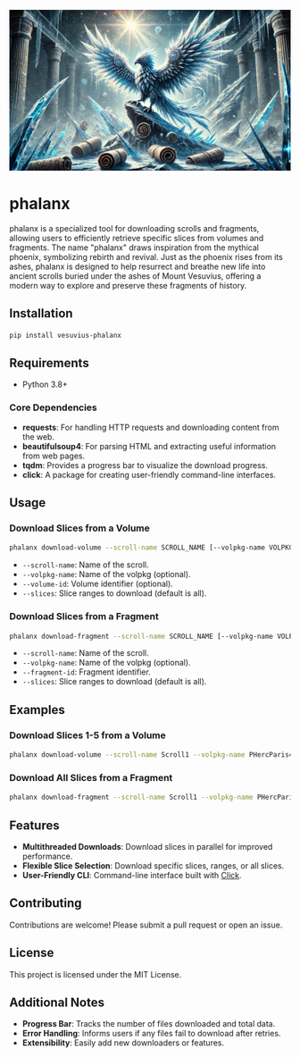 ![UniversityHeader](https://github.com/mvrcii/phalanx/blob/main/assets/phalanx_banner.jpg)

# phalanx

phalanx is a specialized tool for downloading scrolls and fragments, allowing users to efficiently retrieve specific slices from volumes and fragments. The name "phalanx" draws inspiration from the mythical phoenix, symbolizing rebirth and revival. Just as the phoenix rises from its ashes, phalanx is designed to help resurrect and breathe new life into ancient scrolls buried under the ashes of Mount Vesuvius, offering a modern way to explore and preserve these fragments of history.

## Installation

```sh
pip install vesuvius-phalanx
```

## Requirements
- Python 3.8+

### Core Dependencies

- **requests**: For handling HTTP requests and downloading content from the web.
- **beautifulsoup4**: For parsing HTML and extracting useful information from web pages.
- **tqdm**: Provides a progress bar to visualize the download progress.
- **click**: A package for creating user-friendly command-line interfaces.

## Usage

### Download Slices from a Volume

```sh
phalanx download-volume --scroll-name SCROLL_NAME [--volpkg-name VOLPKG_NAME] [--volume-id VOLUME_ID] [--slices SLICES]
```

- `--scroll-name`: Name of the scroll.
- `--volpkg-name`: Name of the volpkg (optional).
- `--volume-id`: Volume identifier (optional).
- `--slices`: Slice ranges to download (default is all).

### Download Slices from a Fragment

```sh
phalanx download-fragment --scroll-name SCROLL_NAME [--volpkg-name VOLPKG_NAME] --fragment-id FRAGMENT_ID [--slices SLICES]
```

- `--scroll-name`: Name of the scroll.
- `--volpkg-name`: Name of the volpkg (optional).
- `--fragment-id`: Fragment identifier.
- `--slices`: Slice ranges to download (default is all).

## Examples

### Download Slices 1-5 from a Volume

```sh
phalanx download-volume --scroll-name Scroll1 --volpkg-name PHercParis4.volpkg --volume-id 20230205180739 --slices 1-5
```

### Download All Slices from a Fragment

```sh
phalanx download-fragment --scroll-name Scroll1 --volpkg-name PHercParis4.volpkg --fragment-id 20230503225234 --slices all
```

## Features

- **Multithreaded Downloads**: Download slices in parallel for improved performance.
- **Flexible Slice Selection**: Download specific slices, ranges, or all slices.
- **User-Friendly CLI**: Command-line interface built with [Click](https://click.palletsprojects.com/en/stable/).

## Contributing

Contributions are welcome! Please submit a pull request or open an issue.

## License

This project is licensed under the MIT License.

## Additional Notes

- **Progress Bar**: Tracks the number of files downloaded and total data.
- **Error Handling**: Informs users if any files fail to download after retries.
- **Extensibility**: Easily add new downloaders or features.

